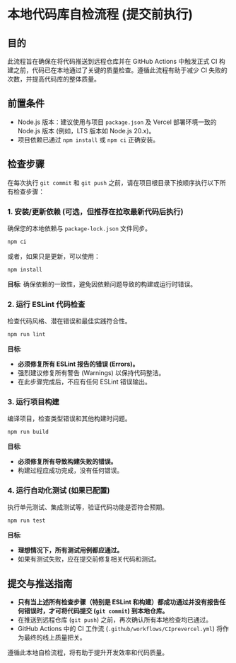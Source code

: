 # 本地代码库自检流程 (提交前执行)

## 目的

此流程旨在确保在将代码推送到远程仓库并在 GitHub Actions 中触发正式 CI 构建之前，代码已在本地通过了关键的质量检查。遵循此流程有助于减少 CI 失败的次数，并提高代码库的整体质量。

## 前置条件

- Node.js 版本：建议使用与项目 `package.json` 及 Vercel 部署环境一致的 Node.js 版本 (例如，LTS 版本如 Node.js 20.x)。
- 项目依赖已通过 `npm install` 或 `npm ci` 正确安装。

## 检查步骤

在每次执行 `git commit` 和 `git push` 之前，请在项目根目录下按顺序执行以下所有检查步骤：

### 1. 安装/更新依赖 (可选，但推荐在拉取最新代码后执行)

确保您的本地依赖与 `package-lock.json` 文件同步。

```bash
npm ci
```
或者，如果只是更新，可以使用：
```bash
npm install
```
**目标**: 确保依赖的一致性，避免因依赖问题导致的构建或运行时错误。

### 2. 运行 ESLint 代码检查

检查代码风格、潜在错误和最佳实践符合性。

```bash
npm run lint
```
**目标**:
- **必须修复所有 ESLint 报告的错误 (Errors)。**
- 强烈建议修复所有警告 (Warnings) 以保持代码整洁。
- 在此步骤完成后，不应有任何 ESLint 错误输出。

### 3. 运行项目构建

编译项目，检查类型错误和其他构建时问题。

```bash
npm run build
```
**目标**:
- **必须修复所有导致构建失败的错误。**
- 构建过程应成功完成，没有任何错误。

### 4. 运行自动化测试 (如果已配置)

执行单元测试、集成测试等，验证代码功能是否符合预期。

```bash
npm run test
```
**目标**:
- **理想情况下，所有测试用例都应通过。**
- 如果有测试失败，应在提交前修复相关代码和测试。

## 提交与推送指南

- **只有当上述所有检查步骤（特别是 ESLint 和构建）都成功通过并没有报告任何错误时，才可将代码提交 (`git commit`) 到本地仓库。**
- 在推送到远程仓库 (`git push`) 之前，再次确认所有本地检查均已通过。
- GitHub Actions 中的 CI 工作流 (`.github/workflows/CIprevercel.yml`) 将作为最终的线上质量把关。

遵循此本地自检流程，将有助于提升开发效率和代码质量。 